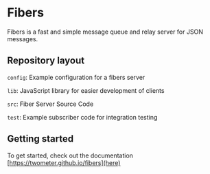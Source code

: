 # Fibers

Fibers is a fast and simple message queue and relay server for JSON messages.

## Repository layout

`config`: Example configuration for a fibers server

`lib`: JavaScript library for easier development of clients

`src`: Fiber Server Source Code

`test`: Example subscriber code for integration testing



## Getting started

To get started, check out the documentation [https://twometer.github.io/fibers](here)
